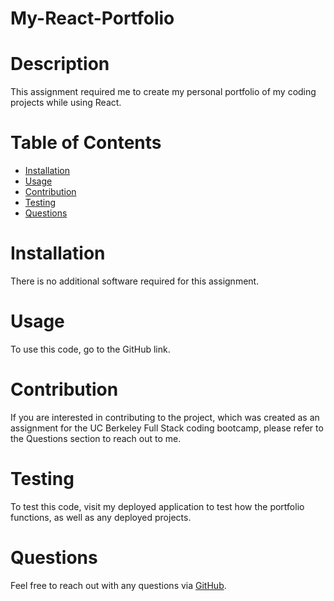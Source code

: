 # My-React-Portfolio

# Description
This assignment required me to create my personal portfolio of my coding projects while using React.


# Table of Contents
- [Installation](#installation)
- [Usage](#usage)
- [Contribution](#contribution)
- [Testing](#testing)
- [Questions](#questions)


# Installation
There is no additional software required for this assignment.

# Usage
To use this code, go to the GitHub link. 

# Contribution
If you are interested in contributing to the project, which was created as an assignment for the UC Berkeley Full Stack coding bootcamp, please refer to the Questions section to reach out to me. 

# Testing
To test this code, visit my deployed application to test how the portfolio functions, as well as any deployed projects. 

# Questions
Feel free to reach out with any questions via [GitHub](https://github.com/AdjoaHackman). 